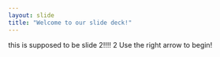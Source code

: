 ```yaml
---
layout: slide
title: "Welcome to our slide deck!"
---
```


this is supposed to be slide 2!!!! 2
Use the right arrow to begin!

